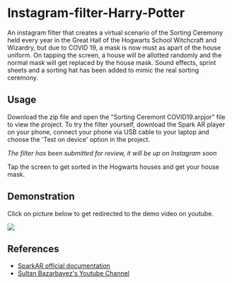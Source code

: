 # Instagram-filter-Harry-Potter
An instagram filter that creates a virtual scenario of the Sorting Ceremony held every year in the Great Hall of the Hogwarts School Witchcraft and Wizardry, but due to COVID 19, a mask is now must as apart of the house uniform. On tapping the screen, a house will be allotted randomly and the normal mask will get replaced by the house mask. Sound effects, sprint sheets and a sorting hat has been added to mimic the real sorting ceremony.

## Usage
Download the zip file and open the "Sorting Ceremont COVID19.arpjor" file to view the project. To try the filter yourself, download the Spark AR player on your phone, connect your phone via USB cable to your laptop and choose the 'Test on device' option in the project.

*The filter has been submitted for review, it will be up on Instagram soon*

Tap the screen to get sorted in the Hogwarts houses and get your house mask.

## Demonstration
Click on picture below to get redirected to the demo video on youtube.

[![](http://img.youtube.com/vi/ASKmm6lPlcA/0.jpg)](http://www.youtube.com/watch?v=ASKmm6lPlcA "https://youtu.be/ASKmm6lPlcA/0.jpg")

## References
* [SparkAR official documentation](https://sparkar.facebook.com/ar-studio/learn/)
* [Sultan Bazarbayez's Youtube Channel](https://www.youtube.com/channel/UCKim2cVx6wlJVsfVJdDMD_A)
